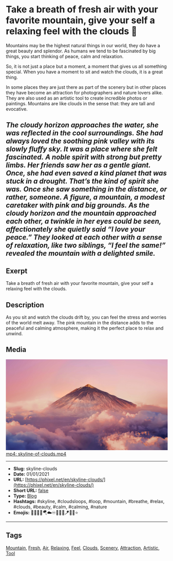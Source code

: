 # Take a breath of fresh air with your favorite mountain, give your self a relaxing feel with the clouds 🗻
Mountains may be the highest natural things in our world, they do have a great beauty and splendor. As humans we tend to be fascinated by big things, you start thinking of peace, calm and relaxation.

So, it is not just a place but a moment, a moment that gives us all something special. When you have a moment to sit and watch the clouds, it is a great thing.

In some places they are just there as part of the scenery but in other places they have become an attraction for photographers and nature lovers alike. They are also used as an artistic tool to create incredible photos or paintings. Mountains are like clouds in the sense that: they are tall and evocative.

_The cloudy horizon approaches the water, she was reflected in the cool surroundings._
_She had always loved the soothing pink valley with its slowly fluffy sky. It was a place where she felt fascinated._
_A noble spirit with strong but pretty limbs. Her friends saw her as a gentle giant. Once, she had even saved a kind planet that was stuck in a drought. That’s the kind of spirit she was._
_Once she saw something in the distance, or rather, someone. A figure, a mountain, a modest caretaker with pink and big grounds._
_As the cloudy horizon and the mountain approached each other, a twinkle in her eyes could be seen, affectionately she quietly said “I love your peace.”_
_They looked at each other with a sense of relaxation, like two siblings, “I feel the same!” revealed the mountain with a delighted smile._
------------
## Exerpt
Take a breath of fresh air with your favorite mountain, give your self a relaxing feel with the clouds.
## Description
As you sit and watch the clouds drift by, you can feel the stress and worries of the world melt away. The pink mountain in the distance adds to the peaceful and calming atmosphere, making it the perfect place to relax and unwind.
## Media
<img src="media/d91035cb/mountain-16-9.jpg" loading="lazy"><br>
	<a href="media/24896a3f/skyline-of-clouds.mp4" target="_media">mp4: skyline-of-clouds.mp4</a><br>

------------
- **Slug:** skyline-clouds
- **Date:** 01/01/2021
- **URL:** [https://phixel.net/en/skyline-clouds/](https://phixel.net/en/skyline-clouds/)
- **Short URL:** [false](false)
- **Type:** [Blog](#blog)
- **Hashtags:** #skyline, #cloudsloops, #loop, #mountain, #breathe, #relax, #clouds, #beauty, #calm, #calming, #nature
- **Emojis:** 🍂🗻🌄🍃🪂☁️♾️🌄😮‍💨🪁🌈🧊⭐

------------
## Tags
[Mountain](#mountain), [Fresh](#fresh), [Air](#air), [Relaxing](#relaxing), [Feel](#feel), [Clouds](#clouds), [Scenery](#scenery), [Attraction](#attraction), [Artistic](#artistic), [Tool](#tool)
